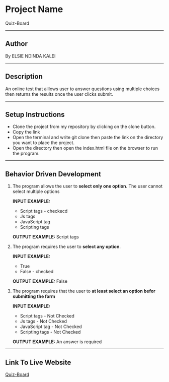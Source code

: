 # Project Name
Quiz-Board

***
## Author
By ELSIE NDINDA KALEI

***
## Description
An online test that alllows user to answer questions using multiple choices then returns the results once the user clicks submit.

***
## Setup Instructions
* Clone the project from my repository by clicking on the clone button.
* Copy the link
* Open the terminal and write git clone then paste the link on the directory you want to place the project.
* Open the directory then open the index.html file on the browser to run the program.

***
## Behavior Driven Development
1. The program allows the user to  **select only one option**. The user cannot select multiple options
  
    **INPUT EXAMPLE:** 
     * Script tags     - checkecd
     * Js tags 
     * JavaScript tag 
     * Scripting tags

    **OUTPUT EXAMPLE:** Script tags
    
2. The program requires the user to **select any option**.

    **INPUT EXAMPLE:** 
     * True
     * False    - checked
    

    **OUTPUT EXAMPLE:** False
    
 3. The program requires that the user to **at least select an option befor submitting the form**
 
     **INPUT EXAMPLE:** 
     * Script tags        - Not Checked
     * Js tags            - Not Checked
     * JavaScript tag     - Not Checked
     * Scripting tags     - Not Checked

    **OUTPUT EXAMPLE:** An answer is required
    
 ***
 ## Link To Live Website
 [Quiz-Board](https://lcndinda.github.io/Quiz-Board/)
 
